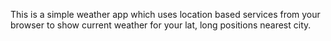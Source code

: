 This is a simple weather app which uses location based services from your browser to show current weather for your lat, long positions nearest city.
